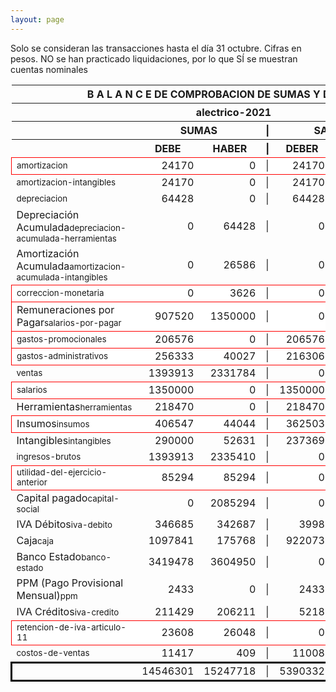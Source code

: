 ```yaml
--- 
layout: page
--- 
```

<script>

$('* div').each(function () {   
    var item = $(this).text();
    var num = Number(item).toLocaleString('en');

    if (Number(item) < 0) {
        num = num.replace('-', '');
        $(this).addClass('negMoney');
    } else {
        $(this).addClass('enMoney');
    }

    $(this).text(num);
});
</script>
 


Solo se consideran las transacciones hasta el día 31	octubre.
Cifras en pesos.
NO se han practicado liquidaciones, por lo que SÍ se muestran cuentas nominales
<table rules='groups'>
<style> tfoot {  border: 3px solid black;  } </style> 
<thead><th colspan='7'> B A L A N C E  DE COMPROBACION DE SUMAS Y DE SALDOS </th> </thead>
<thead> <th colspan='7'> alectrico-2021</th></thead>
<thead> <th> </th> <th align='center' colspan= '2'>SUMAS</th> <th>|</th> <th align='center' colspan='2'>SALDOS</th> <th rowspan='2' > Errores </th> </thead>
<thead> <th></th>  <th align='center'>DEBE</th> <th align='center'>HABER</th> <th>|</th> <th align='center'>DEBER</th> <th align='center'>ACREEDOR</th> <th>A Corregir </th> </thead>
<tbody>
<tr style=' background: #fff; border: 1px solid red;'>
<td><small>amortizacion</small></td> <td align='right'>24170</td> <td align='right'>0</td> <td> | </td> <td align='right'> 24170</td> <td align='right'>0</td> </tr>
<tr>
<td><small>amortizacion-intangibles</small></td> <td align='right'>24170</td> <td align='right'>0</td> <td> | </td> <td align='right'> 24170</td> <td align='right'>0</td>
</tr>
<tr>
<td><small>depreciacion</small></td> <td align='right'>64428</td> <td align='right'>0</td> <td> | </td> <td align='right'> 64428</td> <td align='right'>0</td>
</tr>
<tr>
<td>Depreciación Acumulada<small>depreciacion-acumulada-herramientas</small></td> <td align='right'>0</td> <td align='right'>64428</td> <td> | </td> <td align='right'> 0</td> <td align='right'>64428</td>
</tr>
<tr>
<td>Amortización Acumulada<small>amortizacion-acumulada-intangibles</small></td> <td align='right'>0</td> <td align='right'>26586</td> <td> | </td> <td align='right'> 0</td> <td align='right'>26586</td>
</tr>
<tr style=' background: #fff; border: 1px solid red;'>
<td><small>correccion-monetaria</small></td> <td align='right'>0</td> <td align='right'>3626</td> <td> | </td> <td align='right'> 0</td> <td align='right'>3626</td> </tr>
<tr style=' background: #fff; border: 1px solid red;'>
<td>Remuneraciones por Pagar<small>salarios-por-pagar</small></td> <td align='right'>907520</td> <td align='right'>1350000</td> <td> | </td> <td align='right'> 0</td> <td align='right'>442480</td> </tr>
<tr style=' background: #fff; border: 1px solid red;'>
<td><small>gastos-promocionales</small></td> <td align='right'>206576</td> <td align='right'>0</td> <td> | </td> <td align='right'> 206576</td> <td align='right'>0</td> </tr>
<tr style=' background: #fff; border: 1px solid red;'>
<td><small>gastos-administrativos</small></td> <td align='right'>256333</td> <td align='right'>40027</td> <td> | </td> <td align='right'> 216306</td> <td align='right'>0</td> </tr>
<tr>
<td><small>ventas</small></td> <td align='right'>1393913</td> <td align='right'>2331784</td> <td> | </td> <td align='right'> 0</td> <td align='right'>937871</td>
</tr>
<tr style=' background: #fff; border: 1px solid red;'>
<td><small>salarios</small></td> <td align='right'>1350000</td> <td align='right'>0</td> <td> | </td> <td align='right'> 1350000</td> <td align='right'>0</td> </tr>
<tr>
<td>Herramientas<small>herramientas</small></td> <td align='right'>218470</td> <td align='right'>0</td> <td> | </td> <td align='right'> 218470</td> <td align='right'>0</td>
</tr>
<tr style=' background: #fff; border: 1px solid red;'>
<td>Insumos<small>insumos</small></td> <td align='right'>406547</td> <td align='right'>44044</td> <td> | </td> <td align='right'> 362503</td> <td align='right'>0</td> </tr>
<tr>
<td>Intangibles<small>intangibles</small> </td> <td align='right'>290000</td> <td align='right'>52631</td> <td> | </td> <td align='right'> 237369</td> <td align='right'>0</td> 
<td colspan='2' style=' background: #faa; border: 1px solid red;'>Subcuenta </td>
</tr>
<tr>
<td><small>ingresos-brutos</small></td> <td align='right'>1393913</td> <td align='right'>2335410</td> <td> | </td> <td align='right'> 0</td> <td align='right'>941497</td>
</tr>
<tr style=' background: #fff; border: 1px solid red;'>
<td><small>utilidad-del-ejercicio-anterior</small></td> <td align='right'>85294</td> <td align='right'>85294</td> <td> | </td> <td align='right'> 0</td> <td align='right'>0</td> </tr>
<tr>
<td>Capital pagado<small>capital-social</small></td> <td align='right'>0</td> <td align='right'>2085294</td> <td> | </td> <td align='right'> 0</td> <td align='right'>2085294</td>
</tr>
<tr>
<td>IVA Débitos<small>iva-debito</small></td> <td align='right'>346685</td> <td align='right'>342687</td> <td> | </td> <td align='right'> 3998</td> <td align='right'>0</td>
</tr>
<tr>
<td>Caja<small>caja</small></td> <td align='right'>1097841</td> <td align='right'>175768</td> <td> | </td> <td align='right'> 922073</td> <td align='right'>0</td>
</tr>
<tr>
<td>Banco Estado<small>banco-estado</small></td> <td align='right'>3419478</td> <td align='right'>3604950</td> <td> | </td> <td align='right'> 0</td> <td align='right'>185472</td>
</tr>
<tr>
<td>PPM (Pago Provisional Mensual)<small>ppm</small></td> <td align='right'>2433</td> <td align='right'>0</td> <td> | </td> <td align='right'> 2433</td> <td align='right'>0</td>
</tr>
<tr>
<td>IVA Créditos<small>iva-credito</small></td> <td align='right'>211429</td> <td align='right'>206211</td> <td> | </td> <td align='right'> 5218</td> <td align='right'>0</td>
</tr>
<tr style=' background: #fff; border: 1px solid red;'>
<td><small>retencion-de-iva-articulo-11</small></td> <td align='right'>23608</td> <td align='right'>26048</td> <td> | </td> <td align='right'> 0</td> <td align='right'>2440</td> </tr>
<tr>
<td><small>costos-de-ventas</small></td> <td align='right'>11417</td> <td align='right'>409</td> <td> | </td> <td align='right'> 11008</td> <td align='right'>0</td>
</tr>
</tbody>
<tfoot>
<tr> <td></td> <td align='right'> <div>14546301</div></td> <td align='right'> <div>15247718</div></td><td> | </td> <td align='right'> <div>5390332</div></td> <td align='right'> <div>6091749</div></td> </tr>
</tfoot>
</table>
